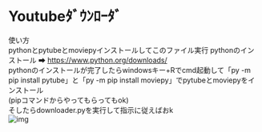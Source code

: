 # Youtubeﾀﾞｳﾝﾛｰﾀﾞ  
使い方  
pythonとpytubeとmoviepyインストールしてこのファイル実行
pythonのインストール ➡ https://www.python.org/downloads/  
pythonのインストールが完了したらwindowsキー+Rでcmd起動して「py -m pip install pytube」と「py -m pip install moviepy」でpytubeとmoviepyをインストール  
(pipコマンドからやってもらってもok)  
そしたらdownloader.pyを実行して指示に従えばおk  
![img](https://media.discordapp.net/attachments/703506191472394251/983379614527275048/unknown.png"こんな感じ")
